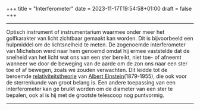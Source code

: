 +++
title = "Interferometer"
date = 2023-11-17T19:54:58+01:00
draft = false
+++

---
Optisch instrument of instrumentarium waarmee onder meer het
golfkarakter van licht zichtbaar gemaakt kan worden. Dit is bijvoorbeeld
een hulpmiddel om de lichtsnelheid te meten. De zogenoemde
interferometer van Michelson werd naar hem genoemd omdat hij ermee
vaststelde dat de snelheid van het licht wat ons van een ster bereikt,
niet toe- of afneemt wanneer we door de beweging van de aarde om de zon
ons naar een ster toe of af bewegen, zoals we zouden verwachten. Dit
leidde tot de beroemde [relativiteitstheorie](/encyclopedie/relativiteit) van
[Albert Einstein](/encyclopedie/einstein)(1879-1955), die ook voor de sterrenkunde van
groot belang is. Een andere toepassing van een interferometer kan ge
bruikt worden om de diameter van een ster te bepalen, ook al is hij met
de grootste telescoop nog puntvormig.

---
